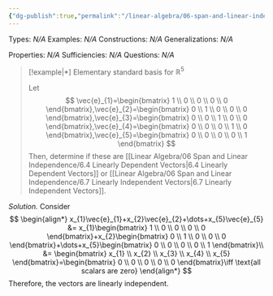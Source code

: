 ```yaml
---
{"dg-publish":true,"permalink":"/linear-algebra/06-span-and-linear-independence/6-7-1-fantasy-basis-elementary-standard-basis-for-r5/","tags":["Type/Example","Topic/Linear_Algebra"]}
---
```


Types: *N/A*
Examples: *N/A*
Constructions: *N/A*
Generalizations: *N/A*

Properties: *N/A*
Sufficiencies: *N/A*
Questions: *N/A*

> [!example|*] Elementary standard basis for $\mathbb{R}^{5}$
> 
> Let
> $$
> \vec{e}_{1}=\begin{bmatrix}
> 1 \\
> 0 \\
> 0 \\
> 0 \\
> 0
> \end{bmatrix},\vec{e}_{2}=\begin{bmatrix}
> 0 \\
> 1 \\
> 0 \\
> 0 \\
> 0
> \end{bmatrix},\vec{e}_{3}=\begin{bmatrix}
> 0 \\
> 0 \\
> 1 \\
> 0 \\
> 0
> \end{bmatrix},\vec{e}_{4}=\begin{bmatrix}
> 0 \\
> 0 \\
> 0 \\
> 1 \\
> 0
> \end{bmatrix},\vec{e}_{5}=\begin{bmatrix}
> 0 \\
> 0 \\
> 0 \\
> 0 \\
> 1
> \end{bmatrix}
> $$
> Then, determine if these are [[Linear Algebra/06 Span and Linear Independence/6.4 Linearly Dependent Vectors\|6.4 Linearly Dependent Vectors]] or [[Linear Algebra/06 Span and Linear Independence/6.7 Linearly Independent Vectors\|6.7 Linearly Independent Vectors]].


*Solution.* Consider
$$
\begin{align*}
x_{1}\vec{e}_{1}+x_{2}\vec{e}_{2}+\dots+x_{5}\vec{e}_{5} &= x_{1}\begin{bmatrix}
1 \\
0 \\
0 \\
0 \\
0
\end{bmatrix}+x_{2}\begin{bmatrix}
0 \\
1 \\
0 \\
0 \\
0
\end{bmatrix}+\dots+x_{5}\begin{bmatrix}
0 \\
0 \\
0 \\
0 \\
1
\end{bmatrix}\\
&= \begin{bmatrix}
x_{1} \\
x_{2} \\
x_{3} \\
x_{4} \\
x_{5} 
\end{bmatrix}=\begin{bmatrix}
0 \\
0 \\
0 \\
0 \\
0
\end{bmatrix}\iff \text{all scalars are zero}
\end{align*}
$$
Therefore, the vectors are linearly independent.